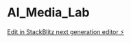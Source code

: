 # AI_Media_Lab

[Edit in StackBlitz next generation editor ⚡️](https://stackblitz.com/~/github.com/Josedapker/AI_Media_Lab)